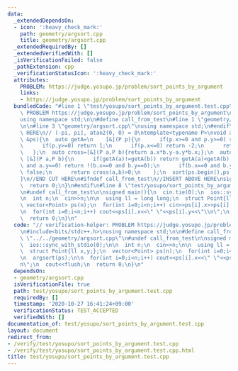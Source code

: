 ```yaml
---
data:
  _extendedDependsOn:
  - icon: ':heavy_check_mark:'
    path: geometry/argsort.cpp
    title: geometry/argsort.cpp
  _extendedRequiredBy: []
  _extendedVerifiedWith: []
  _isVerificationFailed: false
  _pathExtension: cpp
  _verificationStatusIcon: ':heavy_check_mark:'
  attributes:
    PROBLEM: https://judge.yosupo.jp/problem/sort_points_by_argument
    links:
    - https://judge.yosupo.jp/problem/sort_points_by_argument
  bundledCode: "#line 1 \"test/yosupo/sort_points_by_argument.test.cpp\"\n// verification-helper:\
    \ PROBLEM https://judge.yosupo.jp/problem/sort_points_by_argument\n\n#include<bits/stdc++.h>\n\
    using namespace std;\n\n#define call_from_test\n#line 1 \"geometry/argsort.cpp\"\
    \n\n#line 3 \"geometry/argsort.cpp\"\nusing namespace std;\n#endif\n//BEGIN CUT\
    \ HERE\n// (-pi, pi], atan2(0, 0) = 0\ntemplate<typename P>\nvoid argsort(vector<P>\
    \ &ps){\n  auto getA=\n    [&](P p){\n      if(p.x>=0 and p.y>=0) return 0;\n\
    \      if(p.y>=0) return 1;\n      if(p.x<=0) return -2;\n      return -1;\n \
    \   };\n  auto cross=[&](P a,P b){return a.x*b.y-a.y*b.x;};\n  auto cmp=\n   \
    \ [&](P a,P b){\n      if(getA(a)!=getA(b)) return getA(a)<getA(b);\n      if(a.x==0\
    \ and a.y==0) return !(b.x==0 and b.y==0);\n      if(b.x==0 and b.y==0) return\
    \ false;\n      return cross(a,b)>0;\n    };\n  sort(ps.begin(),ps.end(),cmp);\n\
    }\n//END CUT HERE\n#ifndef call_from_test\n//INSERT ABOVE HERE\nsigned main(){\n\
    \  return 0;\n}\n#endif\n#line 8 \"test/yosupo/sort_points_by_argument.test.cpp\"\
    \n#undef call_from_test\n\nsigned main(){\n  cin.tie(0);\n  ios::sync_with_stdio(0);\n\
    \n  int n;\n  cin>>n;\n\n  using ll = long long;\n  struct Point{ll x,y;};\n \
    \ vector<Point> ps(n);\n  for(int i=0;i<n;i++) cin>>ps[i].x>>ps[i].y;\n\n  argsort(ps);\n\
    \n  for(int i=0;i<n;i++) cout<<ps[i].x<<\" \"<<ps[i].y<<\"\\n\";\n  cout<<flush;\n\
    \  return 0;\n}\n"
  code: "// verification-helper: PROBLEM https://judge.yosupo.jp/problem/sort_points_by_argument\n\
    \n#include<bits/stdc++.h>\nusing namespace std;\n\n#define call_from_test\n#include\
    \ \"../../geometry/argsort.cpp\"\n#undef call_from_test\n\nsigned main(){\n  cin.tie(0);\n\
    \  ios::sync_with_stdio(0);\n\n  int n;\n  cin>>n;\n\n  using ll = long long;\n\
    \  struct Point{ll x,y;};\n  vector<Point> ps(n);\n  for(int i=0;i<n;i++) cin>>ps[i].x>>ps[i].y;\n\
    \n  argsort(ps);\n\n  for(int i=0;i<n;i++) cout<<ps[i].x<<\" \"<<ps[i].y<<\"\\\
    n\";\n  cout<<flush;\n  return 0;\n}\n"
  dependsOn:
  - geometry/argsort.cpp
  isVerificationFile: true
  path: test/yosupo/sort_points_by_argument.test.cpp
  requiredBy: []
  timestamp: '2020-10-27 16:41:24+09:00'
  verificationStatus: TEST_ACCEPTED
  verifiedWith: []
documentation_of: test/yosupo/sort_points_by_argument.test.cpp
layout: document
redirect_from:
- /verify/test/yosupo/sort_points_by_argument.test.cpp
- /verify/test/yosupo/sort_points_by_argument.test.cpp.html
title: test/yosupo/sort_points_by_argument.test.cpp
---
```


